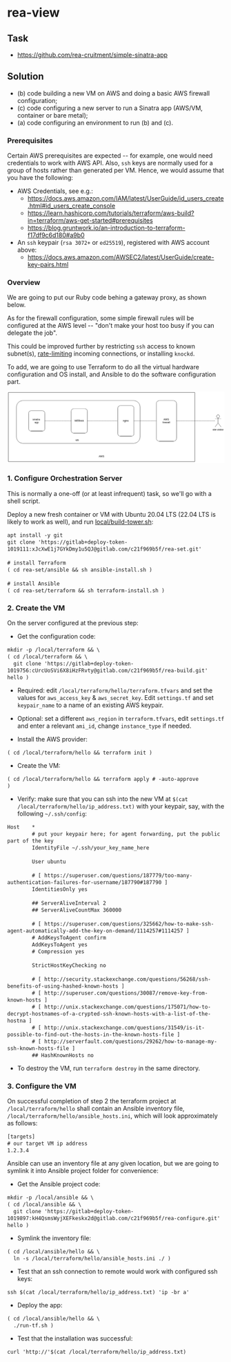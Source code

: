 # rea-view

## Task

* https://github.com/rea-cruitment/simple-sinatra-app 

## Solution

 * (b) code building a new VM on AWS and doing a basic AWS firewall configuration;
 * (c) code configuring a new server to run a Sinatra app (AWS/VM, container or bare metal);
 * (a) code configuring an environment to run (b) and (c).

### Prerequisites

Certain AWS prerequisites are expected -- for example, one would need credentials to work with AWS API.
Also, `ssh` keys are normally used for a group of hosts rather than generated per VM. Hence, we would assume that you have the following:

 * AWS Credentials, see e.g.:
   * https://docs.aws.amazon.com/IAM/latest/UserGuide/id_users_create.html#id_users_create_console
   * https://learn.hashicorp.com/tutorials/terraform/aws-build?in=terraform/aws-get-started#prerequisites
   * https://blog.gruntwork.io/an-introduction-to-terraform-f17df9c6d180#a9b0
 * An `ssh` keypair (`rsa 3072+` or `ed25519`), registered with AWS account above:
   * https://docs.aws.amazon.com/AWSEC2/latest/UserGuide/create-key-pairs.html

### Overview

We are going to put our Ruby code behing a gateway proxy, as shown below. 

As for the firewall configuration, some simple firewall rules will be configured at the AWS level -- "don't make your host too busy if you can delegate the job". 

This could be improved further by restricting `ssh` access to known subnet(s), [rate-limiting](http://mikhailian.mova.org/node/147) incoming connections, or installing `knockd`.

To add, we are going to use Terraform to do all the virtual hardware configuration and OS install, and Ansible to do the software configuration part.

![image1](./overview.png)

### 1. Configure Orchestration Server

This is normally a one-off (or at least infrequent) task, so we'll go with a shell script.

Deploy a new fresh container or VM with Ubuntu 20.04 LTS (22.04 LTS is likely to work as well), and run [local/build-tower.sh](local/build-tower.sh):

    apt install -y git
    git clone 'https://gitlab+deploy-token-1019111:xJcXwE1j7GYkDmy1u5QJ@gitlab.com/c21f969b5f/rea-set.git'

    # install Terraform
    ( cd rea-set/ansible && sh ansible-install.sh )

    # install Ansible
    ( cd rea-set/terraform && sh terraform-install.sh )


### 2. Create the VM

On the server configured at the previous step:

 * Get the configuration code:

```
mkdir -p /local/terraform && \
( cd /local/terraform && \
  git clone 'https://gitlab+deploy-token-1019756:cUrcUoSVi6X8iHzFRvty@gitlab.com/c21f969b5f/rea-build.git' hello )

```

 * Required: edit `/local/terraform/hello/terraform.tfvars` and set the values for `aws_access_key` & `aws_secret_key`. Edit `settings.tf` and set `keypair_name` to a name of an existing AWS keypair.

 * Optional: set a different `aws_region` in `terraform.tfvars`, edit `settings.tf` and enter a relevant `ami_id`, change `instance_type` if needed.

 * Install the AWS provider:

```
( cd /local/terraform/hello && terraform init )

```

 * Create the VM:

```
( cd /local/terraform/hello && terraform apply # -auto-approve
)
```

 * Verify: make sure that you can ssh into the new VM at `$(cat /local/terraform/hello/ip_address.txt)` with your keypair, say, with the following `~/.ssh/config`:

```
Host    *
        # put your keypair here; for agent forwarding, put the public part of the key
        IdentityFile ~/.ssh/your_key_name_here
        
        User ubuntu

        # [ https://superuser.com/questions/187779/too-many-authentication-failures-for-username/187790#187790 ]
        IdentitiesOnly yes
        
        ## ServerAliveInterval 2
        ## ServerAliveCountMax 360000

        # [ https://superuser.com/questions/325662/how-to-make-ssh-agent-automatically-add-the-key-on-demand/1114257#1114257 ]
        # AddKeysToAgent confirm
        AddKeysToAgent yes
        # Compression yes

        StrictHostKeyChecking no

        # [ http://security.stackexchange.com/questions/56268/ssh-benefits-of-using-hashed-known-hosts ]
        # [ http://superuser.com/questions/30087/remove-key-from-known-hosts ]
        # [ http://unix.stackexchange.com/questions/175071/how-to-decrypt-hostnames-of-a-crypted-ssh-known-hosts-with-a-list-of-the-hostna ]
        # [ http://unix.stackexchange.com/questions/31549/is-it-possible-to-find-out-the-hosts-in-the-known-hosts-file ]
        # [ http://serverfault.com/questions/29262/how-to-manage-my-ssh-known-hosts-file ]
        ## HashKnownHosts no

```


 * To destroy the VM, run `terraform destroy` in the same directory.


### 3. Configure the VM

On successful completion of step 2 the terraform project at `/local/terraform/hello` shall contain an Ansible inventory file, `/local/terraform/hello/ansible_hosts.ini`, which will look approximately as follows:

```
[targets]
# our target VM ip address
1.2.3.4

```

Ansible can use an inventory file at any given location, but we are going to symlink it into Ansible project folder for convenience:

 * Get the Ansible project code:

```
mkdir -p /local/ansible && \
( cd /local/ansible && \
  git clone 'https://gitlab+deploy-token-1019897:kH4QsmsWyjXEFkeskx2d@gitlab.com/c21f969b5f/rea-configure.git'  hello )

```

 * Symlink the inventory file:

```
( cd /local/ansible/hello && \
  ln -s /local/terraform/hello/ansible_hosts.ini ./ )
```

 * Test that an ssh connection to remote would work with configured ssh keys:

```
ssh $(cat /local/terraform/hello/ip_address.txt) 'ip -br a'
```

 * Deploy the app:

```
( cd /local/ansible/hello && \
  ./run-tf.sh )
```

 * Test that the installation was successful:

```
curl 'http://'$(cat /local/terraform/hello/ip_address.txt)
```

